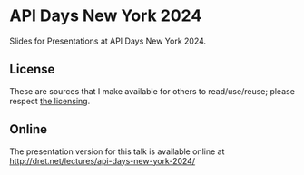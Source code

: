 # API Days New York 2024

Slides for Presentations at API Days New York 2024.


## License

These are sources that I make available for others to read/use/reuse; please respect [the licensing](../LICENSE).


## Online

The presentation version for this talk is available online at http://dret.net/lectures/api-days-new-york-2024/
